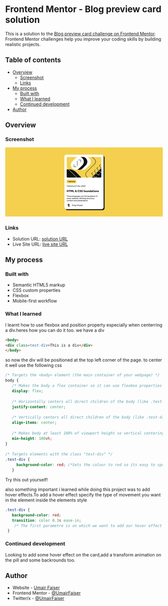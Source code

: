 # Frontend Mentor - Blog preview card solution

This is a solution to the [Blog preview card challenge on Frontend Mentor](https://www.frontendmentor.io/challenges/blog-preview-card-ckPaj01IcS). Frontend Mentor challenges help you improve your coding skills by building realistic projects.

## Table of contents

- [Overview](#overview)
  - [Screenshot](#screenshot)
  - [Links](#links)
- [My process](#my-process)
  - [Built with](#built-with)
  - [What I learned](#what-i-learned)
  - [Continued development](#continued-development)
- [Author](#author)

## Overview

### Screenshot

![Screenshot of the live site](Live-screenshot.png)

### Links

- Solution URL: [solution URL](https://your-solution-url.com)
- Live Site URL: [live site URL](https://blog-card-preview-ga2j.vercel.app/)

## My process

### Built with

- Semantic HTML5 markup
- CSS custom properties
- Flexbox
- Mobile-first workflow

### What I learned

I learnt how to use flexbox and position property especially when centerring a div.heres how you can do it too.
we have a div

```html
<body>
<div class=test-div>This is a div</div>
</body>
```
so now the div will be positioned at the top left corner of the page.
to center it well use the following css

```css
/* Targets the <body> element (the main container of your webpage) */
body {
   /* Makes the body a flex container so it can use flexbox properties to arrange its children */
   display: flex;
   
   /* Horizontally centers all direct children of the body (like .test-div) on the page */
   justify-content: center;
   
   /* Vertically centers all direct children of the body (like .test-div) on the page */
   align-items: center;
   
   /* Makes body at least 100% of viewport height so vertical centering works properly */
   min-height: 100vh;
}

/* Targets elements with the class "test-div" */
.test-div {
     background-color: red; /*Sets the colour to red so its easy to spot the div */
   }

  ```
  Try this out yourself!

  also something important i learned while doing this project was to add hover effects.To add a hover effect specify the type of movement you want in the element inside the elements style

  ```css
.test-div {
     background-color: red;
     transition: color 0.3s ease-in;
      /* The first parametre is on which we want to add our hover effect is it on color, backround colour, width etc the second one is the speed and the third one is the style is it eas-in, ease-out, ease-in-out likewise */
   } 
   ```


### Continued development

Looking to add some hover effect on the card,add a transform animation on the pill and some backrounds too.

## Author

- Website - [Umair Faiser](https://blog-card-preview-ga2j.vercel.app/)
- Frontend Mentor - [@UmairFaiser](https://www.frontendmentor.io/profile/UmairFaiser)
- Twitter/x - [@UmairFaiser](https://www.twitter.com/UmairFaiser)

